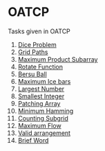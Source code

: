 # OATCP
Tasks given in OATCP
 1. [Dice Problem][1]
 2. [Grid Paths][2]
 3. [Maximum Product Subarray][3]
 4. [Rotate Function][4]
 5. [Bersu Ball][5]
 6. [Maximum Ice bars][6]
 7. [Largest Number][7]
 8. [Smallest Integer][8]
 9. [Patching Array][9]
 10. [Minimum Hamming][10]
 11. [Counting Subgrid][11]
 12. [Maximum Flow][12]
 13. [Valid arrangement][13]
 14. [Brief Word][14]

[1]: https://github.com/vediicaa/OATCP/tree/main/Dice_Problem           "Dice Problem"
[2]: https://github.com/vediicaa/OATCP/tree/main/Grid_Problem               "Grid Paths"
[3]: https://github.com/vediicaa/OATCP/tree/main/maximum_product_subarray     "Maximum Product Subarray"
[4]: https://github.com/vediicaa/OATCP/tree/main/rotate_function     "Rotate Function"
[5]: https://github.com/vediicaa/OATCP/tree/main/Bersu_Ball     "Bersu Ball"
[6]: https://github.com/vediicaa/OATCP/tree/main/Maximum_IceBars     "Maximum Ice bars"
[7]: https://github.com/vediicaa/OATCP/tree/main/Largest_Numbers     "Largest Number"
[8]: https://github.com/vediicaa/OATCP/tree/main/Smallest_Integer      "Smallest Integer"
[9]: https://github.com/vediicaa/OATCP/tree/main/Patching_Array    "Patching Array"
[10]:  https://github.com/vediicaa/OATCP/tree/main/Minimum%20Hamming    "Minimum Hamming"
[11]: https://github.com/vediicaa/OATCP/tree/main/counting_subgrids     "Counting Subgrid"
[12]: https://github.com/vediicaa/OATCP/tree/main/Maximum%20Flow      "Maximum Flow"
[13]: https://github.com/vediicaa/OATCP/tree/main/Valid_arrangement     "Valid arrangement"
[14]: https://github.com/vediicaa/OATCP/tree/main/Brief%20Word%20-Graph     "Brief Word"
